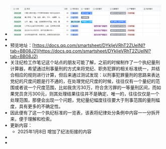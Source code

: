 - ![image.png](../assets/image_1735202557762_0.png)
-
- 预览地址：[https://docs.qq.com/smartsheet/DYkljeVRhT2ZUelNl?tab=BB08J2](https://docs.qq.com/smartsheet/DYkljeVRhT2ZUelNl?tab=BB08J2)
- 关注纪检工作笔记这个站点的朋友可能了解，之前的时候制作了一个执纪量刑计算器，希望通过刑事量刑的方式来将党纪、职务犯罪的相关标准统一，并结合相应的规则进行计算，但后来通过测试发现：以刑事犯罪量刑的思路来表达党纪的尺度问题是行不通的，在处理党纪尺度的时候，往往仅有一个量纪的范围或者说一个尺度范围，比如我贪污30万，符合贪污罪的一等量刑区间，而如果党员贪污300元，则其处理结果往往并不是确定、唯一的，往往仅仅是一个处理范围，那便会出现一个问题，党纪量纪幅度往往要大于刑事范围的量刑幅度，具有更多的不确定性。
- 因此便有了这一个执纪标准的一览表，该表将纪律处分条例中内容一一分拆开来，便于理解和检索。
- 更新内容：
	- 2025年1月8日 增加了纪法衔接的内容
-
-